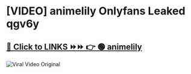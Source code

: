 
 # [VIDEO] animelily Onlyfans Leaked qgv6y

## <h2><a href="https://clipsfans.com/animelily&ref=git">🔗 Click to LINKS ⏩⏩ 👉 🟢 animelily </a></h2>

<a href="https://clipsfans.com/animelily&ref=git" rel="nofollow" data-target="animated-image.originalLink"><img src="https://i.ibb.co.com/xMMVF88/686577567.gif" alt="Viral Video Original" style="max-width: 100%; display: inline-block;" data-target="animated-image.originalImage"></a>

